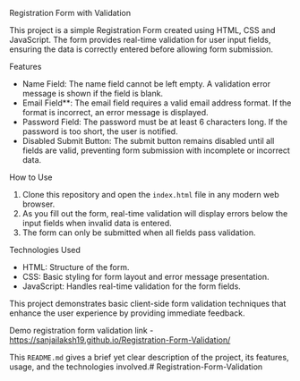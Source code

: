 Registration Form with Validation

This project is a simple Registration Form created using HTML, CSS and JavaScript. The form provides real-time validation for user input fields, ensuring the data is correctly entered before allowing form submission.

Features

- Name Field: The name field cannot be left empty. A validation error message is shown if the field is blank.
- Email Field**: The email field requires a valid email address format. If the format is incorrect, an error message is displayed.
- Password Field: The password must be at least 6 characters long. If the password is too short, the user is notified.
- Disabled Submit Button: The submit button remains disabled until all fields are valid, preventing form submission with incomplete or incorrect data.

How to Use

1. Clone this repository and open the `index.html` file in any modern web browser.
2. As you fill out the form, real-time validation will display errors below the input fields when invalid data is entered.
3. The form can only be submitted when all fields pass validation.

Technologies Used

- HTML: Structure of the form.
- CSS: Basic styling for form layout and error message presentation.
- JavaScript: Handles real-time validation for the form fields.


This project demonstrates basic client-side form validation techniques that enhance the user experience by providing immediate feedback.

Demo registration form validation link - https://sanjailaksh19.github.io/Registration-Form-Validation/

This `README.md` gives a brief yet clear description of the project, its features, usage, and the technologies involved.# Registration-Form-Validation
